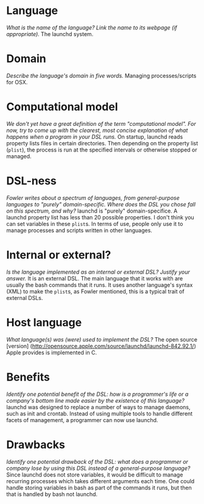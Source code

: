 # Language
_What is the name of the language? Link the name to its webpage
 (if appropriate)._
The launchd system. 


# Domain
_Describe the language's domain in five words._
Managing processes/scripts for OSX.


# Computational model
_We don't yet have a great definition of the term "computational model". 
For now, try to come up with the clearest, most concise explanation of 
what happens when a program in your DSL runs._
On startup, launchd reads property lists files in certain directories. Then
depending on the property list (`plist`), the process is run at the specified
intervals or otherwise stopped or managed.


# DSL-ness
_Fowler writes about a spectrum of languages, from general-purpose languages to 
"purely" domain-specific. Where does the DSL you chose fall on this spectrum, 
and why?_ 
launchd is "purely" domain-specifice. A launchd property list has less than
20 possible properties. I don't think you can set variables in these `plist`s.
In terms of use, people only use it to manage processes and scripts written
in other languages.


# Internal or external?
_Is the language implemented as an internal or external DSL? 
Justify your answer._
It is an external DSL. The main language that it works with are usually the
bash commands that it runs. It uses another language's syntax (XML) to make the 
`plist`s, as Fowler mentioned, this is a typical trait of external DSLs.


# Host language
_What language(s) was (were) used to implement the DSL?_
The open source [version]
(http://opensource.apple.com/source/launchd/launchd-842.92.1/) Apple provides 
is implemented in C.


# Benefits
_Identify one potential benefit of the DSL: how is a programmer's life or a 
company's bottom line made easier by the existence of this language?_
launchd was designed to replace a number of ways to manage daemons, such as
init and crontab. Instead of using multiple tools to handle different facets
of management, a programmer can now use launchd.


# Drawbacks
_Identify one potential drawback of the DSL: what does a programmer or company 
lose by using this DSL instead of a general-purpose language?_
Since launchd does not store variables, it would be difficult to manage 
recurring processes which takes different arguments each time. One could
handle storing variables in bash as part of the commands it runs, but then
that is handled by bash not launchd.
